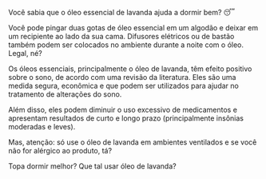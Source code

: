 

Você sabia que o óleo essencial de lavanda ajuda a dormir bem? 😴

Você pode pingar duas gotas de óleo essencial em um algodão e deixar em um recipiente ao lado da sua cama. Difusores elétricos ou de bastão também podem ser colocados no ambiente durante a noite com o óleo. Legal, né?

Os óleos essenciais, principalmente o óleo de lavanda, têm efeito positivo sobre o sono, de acordo com uma revisão da literatura. Eles são uma medida segura, econômica e que podem ser utilizados para ajudar no tratamento de alterações do sono.

Além disso, eles podem diminuir o uso excessivo de medicamentos e apresentam resultados de curto e longo prazo (principalmente insônias moderadas e leves).

Mas, atenção: só use o óleo de lavanda em ambientes ventilados e se você não for alérgico ao produto, tá?

Topa dormir melhor? Que tal usar óleo de lavanda?